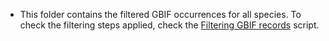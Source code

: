 - This folder contains the filtered GBIF occurrences for all species. To check the filtering steps applied, check the [Filtering GBIF records](https://github.com/naturalis/trait-geo-diverse-dl/blob/master/data_extended/script/1.Filter_GBIF_records_from_SQL_database.ipynb) script.